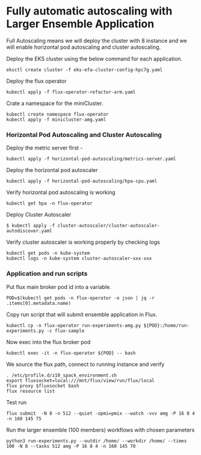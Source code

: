 # Fully automatic autoscaling with Larger Ensemble Application
Full Autoscaling means we will deploy the cluster with 8 instance and we will enable horizontal pod autoscaling and cluster autoscaling.

Deploy the EKS cluster using the below command for each application.
```console
eksctl create cluster -f eks-efa-cluster-config-hpc7g.yaml
```

Deploy the flux operator
```console
kubectl apply -f flux-operator-refactor-arm.yaml
```

Crate a namespace for the miniCluster.
```console
kubectl create namespace flux-operator
kubectl apply -f minicluster-amg.yaml
```

### Horizontal Pod Autoscaling and Cluster Autoscaling
Deploy the metric server first - 
```console
kubectl apply -f horizontal-pod-autoscaling/metrics-server.yaml
```

Deploy the horizontal pod autoscaler
```console
kubectl apply -f horizontal-pod-autoscaling/hpa-cpu.yaml
```

Verify horizontal pod autoscaling is working
```console
kubectl get hpa -n flux-operator
```

Deploy Cluster Autoscaler
```console
$ kubectl apply -f cluster-autoscaler/cluster-autoscaler-autodiscover.yaml
```

Verify cluster autoscaler is working properly by checking logs
```console
kubectl get pods -n kube-system
kubectl logs -n kube-system cluster-autoscaler-xxx-xxx
```

### Application and run scripts

Put flux main broker pod id into a variable. 
```console
POD=$(kubectl get pods -n flux-operator -o json | jq -r .items[0].metadata.name)
```

Copy run script that will submit ensemble application in Flux.
```console
kubectl cp -n flux-operator run-experiments-amg.py ${POD}:/home/run-experiments.py -c flux-sample
```

Now exec into the flux broker pod
```console
kubectl exec -it -n flux-operator ${POD} -- bash
```

We source the flux path, connect to running instance and verify
```console
. /etc/profile.d/z10_spack_environment.sh
export fluxsocket=local:///mnt/flux/view/run/flux/local
flux proxy $fluxsocket bash
flux resource list
```

Test run
```console
flux submit  -N 8 -n 512 --quiet -opmi=pmix --watch -vvv amg -P 16 8 4 -n 160 145 75
```

Run the larger ensemble (100 members) workflows with chosen parameters
```
python3 run-experiments.py --outdir /home/ --workdir /home/ --times 100 -N 8 --tasks 512 amg -P 16 8 4 -n 160 145 70
```